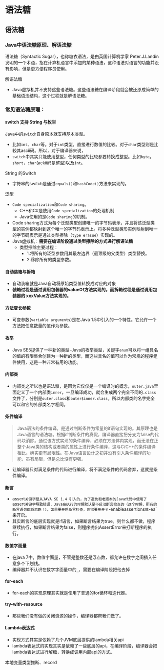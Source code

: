 # 语法糖

## 语法糖

### Java中语法糖原理、解语法糖

语法糖（Syntactic Sugar），也称糖衣语法，是由英国计算机学家 Peter.J.Landin 发明的一个术语，指在计算机语言中添加的某种语法，这种语法对语言的功能并没有影响，但是更方便程序员使用。

解语法糖

- Java虚拟机并不支持这些语法糖。这些语法糖在编译阶段就会被还原成简单的基础语法结构，这个过程就是解语法糖。

### 常见语法糖原理：

#### switch 支持 String 与枚举

Java中的`switch`自身原本就支持基本类型。
- 比如`int`、`char`等。对于`int`类型，直接进行数值的比较。对于`char`类型则是比较其ascii码。所以，对于编译器来说，
- `switch`中其实只能使用整型，任何类型的比较都要转换成整型。比如`byte`。`short`，`char`(ackii码是整型)以及`int`。

String 的Switch

- 字符串的switch是通过`equals()`和`hashCode()`方法来实现的。

泛型
- `Code specialization`和`Code sharing`。
    - C++和C#是使用`Code specialization`的处理机制
    - Java使用的是`Code sharing`的机制。
- Code sharing方式为每个泛型类型创建唯一的字节码表示，并且将该泛型类型的实例都映射到这个唯一的字节码表示上。将多种泛型类形实例映射到唯一的字节码表示是通过类型擦除（`type erasue`）实现的。
- Java虚拟机：**需要在编译阶段通过类型擦除的方式进行解语法糖**
    - 类型擦除主要过程：
        -  1.将所有的泛型参数用其最左边界（最顶级的父类型）类型替换。
        -  2.移除所有的类型参数。

#### 自动装箱与拆箱

- 自动装箱就是Java自动将原始类型值转换成对应的对象
- **装箱过程是通过调用包装器的valueOf方法实现的，而拆箱过程是通过调用包装器的 xxxValue方法实现的。**

#### 方法变长参数

- 可变参数(`variable arguments`)是在Java 1.5中引入的一个特性。它允许一个方法把任意数量的值作为参数。

#### 枚举

- Java SE5提供了一种新的类型-Java的枚举类型，关键字`enum`可以将一组具名的值的有限集合创建为一种新的类型，而这些具名的值可以作为常规的程序组件使用，这是一种非常有用的功能。

#### 内部类

- 内部类之所以也是语法糖，是因为它仅仅是一个编译时的概念，`outer.java`里面定义了一个内部类`inner`，一旦编译成功，就会生成两个完全不同的`.class`文件了，分别是`outer.class`和`outer$inner.class`。所以内部类的名字完全可以和它的外部类名字相同。

#### 条件编译

> Java语法的条件编译，是通过判断条件为常量的if语句实现的。其原理也是Java语言的语法糖。根据if判断条件的真假，编译器直接把分支为false的代码块消除。通过该方式实现的条件编译，必须在方法体内实现，而无法在正整个Java类的结构或者类的属性上进行条件编译，这与C/C++的条件编译相比，确实更有局限性。在Java语言设计之初并没有引入条件编译的功能，虽有局限，但是总比没有更强。

- 让编译器只对满足条件的代码进行编译，将不满足条件的代码舍弃，这就是条件编译。

####  断言

- assert`关键字是从JAVA SE 1.4 引入的，为了避免和老版本的Java代码中使用了`assert`关键字导致错误，Java在执行的时候默认是不启动断言检查的（这个时候，所有的断言语句都将忽略！），如果要开启断言检查，则需要用开关`-enableassertions`或`-ea`来开启。
- 其实断言的底层实现就是if语言，如果断言结果为true，则什么都不做，程序继续执行，如果断言结果为false，则程序抛出AssertError来打断程序的执行。

#### 数值字面量

- 在java 7中，数值字面量，不管是整数还是浮点数，都允许在数字之间插入任意多个下划线。
- 编译器并不认识在数字字面量中的`_`，需要在编译阶段把他去掉

#### for-each

- for-each的实现原理其实就是使用了普通的for循环和迭代器。

#### try-with-resource

- 那些我们没有做的关闭资源的操作，编译器都帮我们做了。

#### Lambda表达式

- 实现方式其实是依赖了几个JVM底层提供的lambda相关api
- lambda表达式的实现其实是依赖了一些底层的api，在编译阶段，编译器会把lambda表达式进行解糖，转换成调用内部api的方式。

本地变量类型推断、record